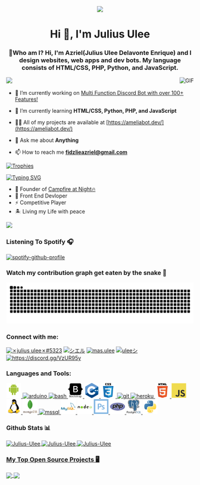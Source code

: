 <div align="center" style"border-radius:15px">
  <a href="https://discord.gg/VzUR95y" title="Discord Server" target="_blank">
    <img src="https://media.discordapp.net/attachments/1040964070502834207/1078328460709212160/102988806-vector-line-web-concept-for-programming-linear-web-banner-for-coding-.png?width=960&height=380" style"width: 100%;border-radius:15px">
  </a>
</div>

<h1 align="center">Hi 👋, I'm Julius Ulee</h1>
<h3 align="center">👋Who am I? Hi, I'm Azriel(Julius Ulee Delavonte Enrique) and I design websites, web apps and dev bots. My language consists of HTML/CSS, PHP, Python, and JavaScript.</h3>
<img align="right" alt="GIF" src="https://media.discordapp.net/attachments/716751195603206166/775639764610711592/f0f0d932d6e39c7af5aa305cbd8da735.gif">

![](https://discord.c99.nl/widget/theme-2/385442265302302721.png)

- 🔭 I’m currently working on [Multi Function Discord Bot with over 100+ Features!](https://github.com/Julius-Ulee/AmeliaBot-Discord)

- 🌱 I’m currently learning **HTML/CSS, Python, PHP, and JavaScript**

- 👨‍💻 All of my projects are available at [https://ameliabot.dev/](https://ameliabot.dev/)

- 💬 Ask me about **Anything**

- 📫 How to reach me **fidzlieazriel@gmail.com**

[![Trophies](https://github-profile-trophy.vercel.app/?username=Julius-Ulee&theme=onedark&row=1)](https://github.com/Julius-Ulee)

[![Typing SVG](https://readme-typing-svg.herokuapp.com?font=comfortaa&color=016EEA&size=24&width=500&lines=Always+learning+new+things;Open-Source+Developer;Experienced+UI/UX+Designer)](https://git.io/typing-svg)

- 🔰 Founder of [Campfire at Night🔥](https://discord.gg/VzUR95y)
- 💼 Front End Devloper
- ⚡ Competitive Player
- 🏝️ Living my Life with peace

<a href="https://discord.gg/VzUR95y"><img src="https://invidget.switchblade.xyz/VzUR95y" /></a>

### Listening To Spotify 🎧

[![spotify-github-profile](https://spotify-github-profile.vercel.app/api/view?uid=313w7gwusryjcgatpheimipv3fqu&cover_image=true&theme=default&show_offline=true&background_color=121212&bar_color=53b14f&bar_color_cover=false)](https://github.com/kittinan/spotify-github-profile)

### Watch my contribution graph get eaten by the snake 🐍

![snake gif](https://github.com/Julius-Ulee/Julius-Ulee/blob/output/github-contribution-grid-snake.svg)

<h3 align="left">Connect with me:</h3>
<p align="left">
<a href="https://dev.to/✗julius ulee✗#5323" target="blank"><img align="center" src="https://raw.githubusercontent.com/rahuldkjain/github-profile-readme-generator/master/src/images/icons/Social/devto.svg" alt="✗julius ulee✗#5323" height="30" width="40" /></a>
<a href="https://fb.com/シエル" target="blank"><img align="center" src="https://raw.githubusercontent.com/rahuldkjain/github-profile-readme-generator/master/src/images/icons/Social/facebook.svg" alt="シエル" height="30" width="40" /></a>
<a href="https://instagram.com/mas.ulee" target="blank"><img align="center" src="https://raw.githubusercontent.com/rahuldkjain/github-profile-readme-generator/master/src/images/icons/Social/instagram.svg" alt="mas.ulee" height="30" width="40" /></a>
<a href="https://www.youtube.com/c/uleeシ" target="blank"><img align="center" src="https://raw.githubusercontent.com/rahuldkjain/github-profile-readme-generator/master/src/images/icons/Social/youtube.svg" alt="uleeシ" height="30" width="40" /></a>
<a href="https://discord.gg/https://discord.gg/VzUR95y" target="blank"><img align="center" src="https://raw.githubusercontent.com/rahuldkjain/github-profile-readme-generator/master/src/images/icons/Social/discord.svg" alt="https://discord.gg/VzUR95y" height="30" width="40" /></a>
</p>

<h3 align="left">Languages and Tools:</h3>
<p align="left"> <a href="https://developer.android.com" target="_blank" rel="noreferrer"> <img src="https://raw.githubusercontent.com/devicons/devicon/master/icons/android/android-original-wordmark.svg" alt="android" width="40" height="40"/> </a> <a href="https://www.arduino.cc/" target="_blank" rel="noreferrer"> <img src="https://cdn.worldvectorlogo.com/logos/arduino-1.svg" alt="arduino" width="40" height="40"/> </a> <a href="https://www.gnu.org/software/bash/" target="_blank" rel="noreferrer"> <img src="https://www.vectorlogo.zone/logos/gnu_bash/gnu_bash-icon.svg" alt="bash" width="40" height="40"/> </a> <a href="https://getbootstrap.com" target="_blank" rel="noreferrer"> <img src="https://raw.githubusercontent.com/devicons/devicon/master/icons/bootstrap/bootstrap-plain-wordmark.svg" alt="bootstrap" width="40" height="40"/> </a> <a href="https://www.w3schools.com/cpp/" target="_blank" rel="noreferrer"> <img src="https://raw.githubusercontent.com/devicons/devicon/master/icons/cplusplus/cplusplus-original.svg" alt="cplusplus" width="40" height="40"/> </a> <a href="https://www.w3schools.com/css/" target="_blank" rel="noreferrer"> <img src="https://raw.githubusercontent.com/devicons/devicon/master/icons/css3/css3-original-wordmark.svg" alt="css3" width="40" height="40"/> </a> <a href="https://git-scm.com/" target="_blank" rel="noreferrer"> <img src="https://www.vectorlogo.zone/logos/git-scm/git-scm-icon.svg" alt="git" width="40" height="40"/> </a> <a href="https://heroku.com" target="_blank" rel="noreferrer"> <img src="https://www.vectorlogo.zone/logos/heroku/heroku-icon.svg" alt="heroku" width="40" height="40"/> </a> <a href="https://www.w3.org/html/" target="_blank" rel="noreferrer"> <img src="https://raw.githubusercontent.com/devicons/devicon/master/icons/html5/html5-original-wordmark.svg" alt="html5" width="40" height="40"/> </a> <a href="https://developer.mozilla.org/en-US/docs/Web/JavaScript" target="_blank" rel="noreferrer"> <img src="https://raw.githubusercontent.com/devicons/devicon/master/icons/javascript/javascript-original.svg" alt="javascript" width="40" height="40"/> </a> <a href="https://www.linux.org/" target="_blank" rel="noreferrer"> <img src="https://raw.githubusercontent.com/devicons/devicon/master/icons/linux/linux-original.svg" alt="linux" width="40" height="40"/> </a> <a href="https://www.mongodb.com/" target="_blank" rel="noreferrer"> <img src="https://raw.githubusercontent.com/devicons/devicon/master/icons/mongodb/mongodb-original-wordmark.svg" alt="mongodb" width="40" height="40"/> </a> <a href="https://www.microsoft.com/en-us/sql-server" target="_blank" rel="noreferrer"> <img src="https://www.svgrepo.com/show/303229/microsoft-sql-server-logo.svg" alt="mssql" width="40" height="40"/> </a> <a href="https://www.mysql.com/" target="_blank" rel="noreferrer"> <img src="https://raw.githubusercontent.com/devicons/devicon/master/icons/mysql/mysql-original-wordmark.svg" alt="mysql" width="40" height="40"/> </a> <a href="https://nodejs.org" target="_blank" rel="noreferrer"> <img src="https://raw.githubusercontent.com/devicons/devicon/master/icons/nodejs/nodejs-original-wordmark.svg" alt="nodejs" width="40" height="40"/> </a> <a href="https://www.photoshop.com/en" target="_blank" rel="noreferrer"> <img src="https://raw.githubusercontent.com/devicons/devicon/master/icons/photoshop/photoshop-line.svg" alt="photoshop" width="40" height="40"/> </a> <a href="https://www.php.net" target="_blank" rel="noreferrer"> <img src="https://raw.githubusercontent.com/devicons/devicon/master/icons/php/php-original.svg" alt="php" width="40" height="40"/> </a> <a href="https://www.postgresql.org" target="_blank" rel="noreferrer"> <img src="https://raw.githubusercontent.com/devicons/devicon/master/icons/postgresql/postgresql-original-wordmark.svg" alt="postgresql" width="40" height="40"/> </a> <a href="https://www.python.org" target="_blank" rel="noreferrer"> <img src="https://raw.githubusercontent.com/devicons/devicon/master/icons/python/python-original.svg" alt="python" width="40" height="40"/> </a> </p>

### Github Stats 📊

<div>
  <a href="https://beacons.ai/Julius-Ulee">
  <img height="180em" align="center" src="https://github-readme-stats.vercel.app/api?username=Julius-Ulee&show_icons=true&theme=radical&locale=en" alt="Julius-Ulee" />
  <img height="180em" align="center" src="https://github-readme-stats.vercel.app/api/top-langs?username=Julius-Ulee&show_icons=true&locale=en&layout=compact&theme=radical" alt="Julius-Ulee" />
  <img height="180em" align="center" src="https://github-readme-streak-stats.herokuapp.com/?user=Julius-Ulee&theme=radical" alt="Julius-Ulee" />
</div>

### My Top Open Source Projects 🖥️
  
<div>
<a href="https://github.com/Julius-Ulee/AmeliaBot-Discord">
 <img align="center" src="https://github-readme-stats.vercel.app/api/pin/?username=Julius-Ulee&repo=AmeliaBot-Discord&theme=radical" />
<a href="https://github.com/Julius-Ulee/WhatsApp-OpenAI">
 <img align="center" src="https://github-readme-stats.vercel.app/api/pin/?username=Julius-Ulee&repo=WhatsApp-OpenAI&theme=radical" />
</div>
  
